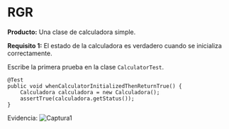 # RGR
**Producto:** Una clase de calculadora simple. 

**Requisito 1:** El estado de la calculadora es verdadero cuando se inicializa correctamente. 

Escribe la primera prueba en la clase `CalculatorTest`.

```
@Test
public void whenCalculatorInitializedThenReturnTrue() {
	Calculadora calculadora = new Calculadora();   	 
	assertTrue(calculadora.getStatus());
}
``` 
Evidencia:
![Captura1](./Imagenes)
